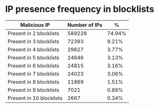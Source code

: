# IP presence frequency in blocklists
| Malicious IP | Number of IPs | % |
|----|----|----|
| Present in 2 blocklists | 589228 | 74.94% |
| Present in 3 blocklists | 72393 | 9.21% |
| Present in 4 blocklists | 29627 | 3.77% |
| Present in 5 blocklists | 24646 | 3.13% |
| Present in 6 blocklists | 24815 | 3.16% |
| Present in 7 blocklists | 24023 | 3.06% |
| Present in 8 blocklists | 11869 | 1.51% |
| Present in 9 blocklists | 7021 | 0.89% |
| Present in 10 blocklists | 2667 | 0.34% |
